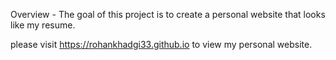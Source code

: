 Overview - The goal of this project is to create a personal website that looks like my resume.

please visit https://rohankhadgi33.github.io to view my personal website. 
